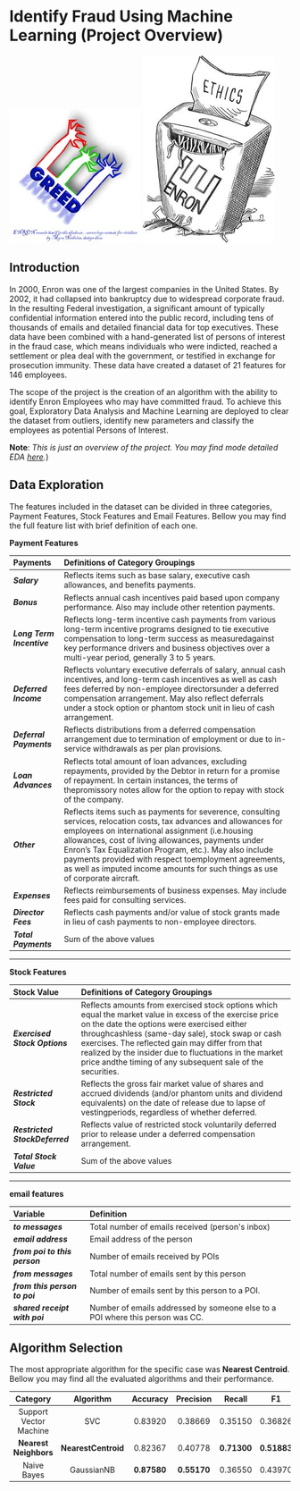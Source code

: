 # Identify Fraud Using Machine Learning (Project Overview)

![banner](img/enron_greed.jpg) ![banner](img/star_fall.jpg)

## Introduction
In 2000, Enron was one of the largest companies in the United States. By 2002, it had collapsed into bankruptcy due to widespread corporate fraud. In the resulting Federal investigation, a significant amount of typically confidential information entered into the public record, including tens of thousands of emails and detailed financial data for top executives. These data have been combined with a hand-generated list of persons of interest in the fraud case, which means individuals who were indicted, reached a settlement or plea deal with the government, or testified in exchange for prosecution immunity. These data have created a dataset of 21 features for 146 employees.

The scope of the project is the creation of an algorithm with the ability to identify Enron Employees who may have committed fraud. To achieve this goal, Exploratory Data Analysis and Machine Learning are deployed to clear the dataset from outliers, identify new parameters and classify the employees as potential Persons of Interest.

**Note**: *This is just an overview of the project. You may find mode detailed EDA [here](https://github.com/MayukhSobo/EnronFraud/blob/master/eda.ipynb).*)
## Data Exploration

The features included in the dataset can be divided in three categories, Payment Features, Stock Features and Email Features. Bellow you may find the full feature list with  brief definition of each one.

**Payment Features**

| Payments            | Definitions of Category Groupings                                                                                                                                                                                                                                                                                                                                                                                                |
|:--------------------|:---------------------------------------------------------------------------------------------------------------------------------------------------------------------------------------------------------------------------------------------------------------------------------------------------------------------------------------------------------------------------------------------------------------------------------|
| ***Salary***              | Reflects items such as base salary, executive cash allowances, and benefits payments.                                                                                                                                                                                                                                                                                                                                            |
| ***Bonus***               | Reflects annual cash incentives paid based upon company performance. Also may include other retention payments.                                                                                                                                                                                                                                                                                                                  |
| ***Long Term Incentive*** | Reflects long-term incentive cash payments from various long-term incentive programs designed to tie executive compensation to long-term success as measuredagainst key performance drivers and business objectives over a multi-year period, generally 3 to 5 years.                                                                                                                                                            |
| ***Deferred Income***     | Reflects voluntary executive deferrals of salary, annual cash incentives, and long-term cash incentives as well as cash fees deferred by non-employee directorsunder a deferred compensation arrangement. May also reflect deferrals under a stock option or phantom stock unit in lieu of cash arrangement.                                                                                                                     |
| ***Deferral Payments***   | Reflects distributions from a deferred compensation arrangement due to termination of employment or due to in-service withdrawals as per plan provisions.                                                                                                                                                                                                                                                                        |
| ***Loan Advances***       | Reflects total amount of loan advances, excluding repayments, provided by the Debtor in return for a promise of repayment. In certain instances, the terms of thepromissory notes allow for the option to repay with stock of the company.                                                                                                                                                                                       |
| ***Other***               | Reflects items such as payments for severence, consulting services, relocation costs, tax advances and allowances for employees on international assignment (i.e.housing allowances, cost of living allowances, payments under Enron’s Tax Equalization Program, etc.). May also include payments provided with respect toemployment agreements, as well as imputed income amounts for such things as use of corporate aircraft. |
| ***Expenses***            | Reflects reimbursements of business expenses. May include fees paid for consulting services.                                                                                                                                                                                                                                                                                                                                     |
| ***Director Fees***       | Reflects cash payments and/or value of stock grants made in lieu of cash payments to non-employee directors.                                                                                                                                                                                                                                                                                                                     |
| ***Total Payments***      | Sum of the above values                                                                                                                                                                                                                                                                                                                                                                                                         |
***

**Stock Features**

| Stock Value              | Definitions of Category Groupings                                                                                                                                                                                                                                                                                                                                                       |
|:--------------------------|:-----------------------------------------------------------------------------------------------------------------------------------------------------------------------------------------------------------------------------------------------------------------------------------------------------------------------------------------------------------------------------------------|
| ***Exercised Stock Options***  | Reflects amounts from exercised stock options which equal the market value in excess of the exercise price on the date the options were exercised either throughcashless (same-day sale), stock swap or cash exercises. The reflected gain may differ from that realized by the insider due to fluctuations in the market price andthe timing of any subsequent sale of the securities. |
| ***Restricted Stock***         | Reflects the gross fair market value of shares and accrued dividends (and/or phantom units and dividend equivalents) on the date of release due to lapse of vestingperiods, regardless of whether deferred.                                                                                                                                                                             |
| ***Restricted StockDeferred*** | Reflects value of restricted stock voluntarily deferred prior to release under a deferred compensation arrangement.                                                                                                                                                                                                                                                                     |
| ***Total Stock Value***        | Sum of the above values                                                                                                                                                                                                                                                                                                                                                                 |
***

**email features**

| Variable                      | Definition                                                                    |
|:------------------------------|:------------------------------------------------------------------------------|
| ***to messages***             | Total number of emails received (person's inbox)                              |
| ***email address***           | Email address of the person                                                   |
| ***from poi to this person*** | Number of emails received by POIs                                             |
| ***from messages***           | Total number of emails sent by this person                                    |
| ***from this person to poi*** | Number of emails sent by this person to a POI.                                |
| ***shared receipt with poi*** | Number of emails addressed by someone else to a POI where this person was CC. |
## Algorithm Selection

The most appropriate algorithm for the specific case was **Nearest Centroid**. Bellow you may find all the evaluated algorithms and their performance.

|           Category           |        Algorithm       |   Accuracy  |  Precision  |    Recall   |      F1     |      F2     |
|:----------------------------:|:----------------------:|:-----------:|:-----------:|:-----------:|:-----------:|:-----------:|
|    Support Vector Machine    |           SVC          | 0.83920 | 0.38669 |   0.35150   |   0.36826   |   0.35802   |
| **Nearest Neighbors**        | **NearestCentroid**    | 0.82367     | 0.40778     | **0.71300** | **0.51883** | **0.62016** |
| Naive Bayes | GaussianNB | **0.87580**     | **0.55170**     | 0.36550     | 0.43970     | 0.39196     |
